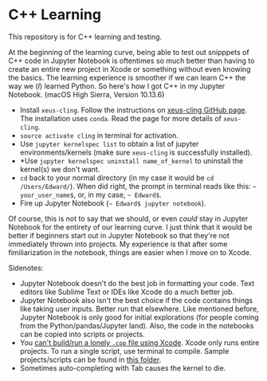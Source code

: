 # C++ Learning

This repository is for C++ learning and testing.

At the beginning of the learning curve, being able to test out snipppets of C++ code in Jupyter Notebook is oftentimes so much better than having to create an entire new project in Xcode or something without even knowing the basics. The learning experience is smoother if we can learn C++ the way we (*I*) learned Python. So here's how I got C++ in my Jupyter Notebook. (macOS High Sierra, Version 10.13.6)

- Install `xeus-cling`. Follow the instructions on [xeus-cling GitHub page](https://github.com/QuantStack/xeus-cling). The installation uses `conda`. Read the page for more details of `xeus-cling`.
- `source activate cling` in terminal for activation.
- Use `jupyter kernelspec list` to obtain a list of jupyter environments/kernels (make sure `xeus-cling` is successfully installed).
- *Use `jupyter kernelspec uninstall name_of_kernel` to uninstall the kernel(s) we don't want.
- `cd` back to your normal directory (in my case it would be `cd /Users/Edward/`). When did right, the prompt in terminal reads like this: `~ your_user_name$`, or, in my case, `~ Edward$`.
- Fire up Jupyter Notebook (`~ Edward$ jupyter notebook`).

Of course, this is not to say that we should, or even _could_ stay in Jupyter Notebook for the entirety of our learning curve. I just think that it would be better if beginners start out in Jupyter Notebook so that they're not immediately thrown into projects. My experience is that after some fimiliarization in the notebook, things are easier when I move on to Xcode.

Sidenotes:
- Jupyter Notebook doesn't do the best job in formatting your code. Text editors like Sublime Text or IDEs like Xcode do a much better job.
- Jupyter Notebook also isn't the best choice if the code contains things like taking user inputs. Better run that elsewhere. Like mentioned before, Jupyter Notebook is only good for initial explorations (for people coming from the Python/pandas/Jupyter land). Also, the code in the notebooks can be copied into scripts or projects.
- You [can't build/run a lonely `.cpp` file using Xcode](https://stackoverflow.com/questions/33523814/how-to-run-a-cpp-file-by-xcode-without-adding-it-to-a-project). Xcode only runs entire projects. To run a single script, use terminal to compile. Sample projects/scripts can be found in [this folder](https://github.com/Yuanqi-Hong/cpp/tree/master/Xcode_projects).
- Sometimes auto-completing with Tab causes the kernel to die.